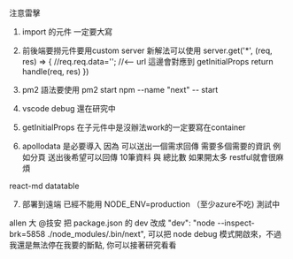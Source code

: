 注意雷擊
1. import 的元件 一定要大寫 
2. 前後端要撈元件要用custom server 
新解法可以使用 
        server.get('*', (req, res) => {
            //req.req.data=''; //<-- url  這邊會對應到 getInitialProps
            return handle(req, res)
        })

3. pm2 語法要使用 pm2 start npm --name "next" -- start
4. vscode debug 還在研究中
5. getInitialProps 在子元件中是沒辦法work的一定要寫在container

6. apollodata 是必要導入 因為 可以送出一個需求回傳 需要多個需要的資訊
例如分頁 送出後希望可以回傳 10筆資料 與 總比數 如果開太多 restful就會很麻煩

react-md datatable 

7. 部署到遠端 已經不能用 NODE_ENV=production （至少azure不吃)
測試中

allen 大
@技安 把 package.json 的 dev 改成 "dev": "node --inspect-brk=5858 ./node_modules/.bin/next",
可以把 node debug 模式開啟來，不過我還是無法停在我要的斷點, 你可以接著研究看看